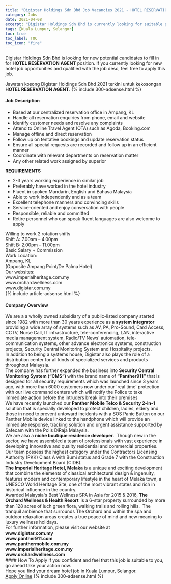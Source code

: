 ```yaml
---
title: "Digistar Holdings Sdn Bhd Job Vacancies 2021 - HOTEL RESERVATION AGENT" 
category: Jobs 
date: 2021-04-08 
excerpt: "Digistar Holdings Sdn Bhd is currently looking for suitable person to fill in the HOTEL RESERVATION AGENT which positioned at Kuala Lumpur, Selangor" 
tags: [Kuala Lumpur, Selangor] 
toc: true 
toc_label: TOC 
toc_icon: "fire" 
--- 
```


<p>Digistar Holdings Sdn Bhd is looking for new potential candidates to fill in for <b>HOTEL RESERVATION AGENT</b> position. If you currently looking for new hotel job opportunities and qualified with the job desc, feel free to apply this job.
</p>Jawatan kosong Digistar Holdings Sdn Bhd 2021 terkini untuk kekosongan <b>HOTEL RESERVATION AGENT</b>. 
{% include 300-adsense.html %} 
<div><div><h4>Job Description</h4></div><div><div><span><div><ul><li>Based at our centralized reservation office in Ampang, KL</li><li>Handle all reservation enquiries from phone, email and website</li><li>Identify customer needs and resolve any complaints</li><li>Attend to Online Travel Agent (OTA) such as Agoda, Booking.com</li><li>Manage offline and direct reservation</li><li>Follow up on tentative bookings and update reservation status</li><li>Ensure all special requests are recorded and follow up in an efficient manner</li><li>Coordinate with relevant departments on reservation matter</li><li>Any other related work assigned by superior</li></ul><div><strong>REQUIREMENTS</strong></div><ul><li>2-3 years working experience in similar job</li><li>Preferably have worked in the hotel industry</li><li>Fluent in spoken Mandarin, English and Bahasa Malaysia</li><li>Able to work independently and as a team</li><li>Excellent telephone manners and convincing skills</li><li>Service-oriented and enjoy conversation with people</li><li>Responsible, reliable and committed</li><li>Retire personnel who can speak fluent languages are also welcome to apply</li></ul><div>Willing to work 2 rotation shifts<br>Shift A: 7.00am &#8211; 4.00pm<br>Shift B: 2.00pm &#8211; 11.00pm</div><div>Basic Salary + Commission</div><div>Work Location:<br>Ampang, KL<br>(Opposite Ampang Point/De Palma Hotel)<div>Our websites:<br>www.imperialheritage.com.my<br>www.orchardwellness.com<br>www.digistar.com.my</div></div></div></span></div></div></div> 
{% include article-adsense.html %} 
<div><div><h4>Company Overview</h4></div><div><div><span><div><div>
	We are a a wholly owned subsidiary of a public-listed company started since 1982 with more than 30 years experience as a <strong>system integrator</strong>&#160; providing a wide array of systems such as AV, PA, Pro-Sound, Card Access, CCTV, Nurse Call, IT infrastructure, tele-conferencing, LAN, interactive media management system, Radio/TV News' automation, tele-communication systems, other advance electronics systems, construction projects, Security Central Monitoring System and Hospitality projects.</div>
<div>
	In addition to being a systems house, Digistar also plays the role of a distribution center for all kinds of specialized services and products throughout Malaysia.</div>
<div>
<div>
		The company has further expanded the business into <strong>Security Central Monitoring System (&#8220;CMS&#8221;) </strong>with the brand name of <strong>&#8220;Panther911&#8221;</strong> that is designed for all security requirements which was launched since 3 years ago, with more than 6000 customers now under our 'real time' protection with our live command centers which will notify the Police to take immediate action before the intruders break into their premises</div>
<div>
		We have recently launched our <strong>Panther Mobile Telco &amp; Security 2-in-1</strong> solution that is specially developed to protect children, ladies, eldery and those in need to prevent untoward incidents with a SOS Panic Button on our Panther Mobile device linked to the handphone which will provide an immediate response, tracking solution and urgent assistance supported by Safecam with the Polis DiRaja Malaysia.</div>
<div>
		We are also a <strong>niche boutique residence developer</strong>.&#160; Though new in the sector, we have assembled a team of professionals with vast experience in developing innovative and quality residential and commercial properties.&#160; Our team possess the highest category under the Contractors Licensing Authority (PKK) Class A with Bumi status and Grade 7 with the Construction Industry Development Board (CIDB).&#160;&#160;<br>
<div>
<strong>The Imperial Heritage Hotel, Melaka</strong> is a unique and exciting development that combine the elements of classical architectural design &amp; ingenuity, features modern and contemporary lifestyle in the heart of Melaka town, a UNESCO World Heritage Site, one of the most vibrant states and rich in historical influence in the country.&#160;</div>
<div>
			Awarded Malaysia's Best Wellness SPA in Asia for 2015 &amp; 2016, <strong>The Orchard Wellness &amp; Health Resort&#160; </strong>is a 6-star property surrounded by more than 128 acres of luch green flora, walking trails and rolling hills.&#160; The tranquil ambience that surrounds The Orchard and within the spa and outdoor relaxation areas creates a true peace of mind and new meaning to luxury wellness holidays.</div>
</div>
</div>
<div>
	For further information, please visit our website at</div>
<div>
<strong>www.digistar.com.my</strong></div>
<div>
<strong>www.panther911.com</strong></div>
<div>
<strong>www,panthermobile.com.my</strong></div>
<div>
<strong>www.imperialheritage.com.my</strong></div>
<div>
<strong>www.orchardwellness.com</strong></div></div></span></div></div></div> 
#### How To Apply 
If you confident and feel that this job is suitable to you, go ahead take your action now. <br/> 
Hope you find your dream hotel job in Kuala Lumpur, Selangor. <br/> 
<a href="https://www.jobstreet.com.my/en/job/hotel-reservation-agent-4528694?jobId=jobstreet-my-job-4528694" class="btn btn--info" target="_blank" rel="nofollow noopenner">Apply Online</a> 
{% include 300-adsense.html %} 